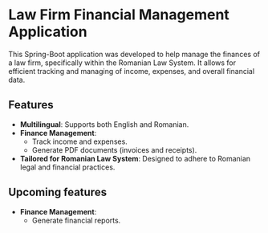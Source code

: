 # Law Firm Financial Management Application

This Spring-Boot application was developed to help manage the finances of a law firm, specifically within the Romanian Law System. It allows for efficient tracking and managing of income, expenses, and overall financial data.

## Features

- **Multilingual**: Supports both English and Romanian.
- **Finance Management**:
  - Track income and expenses.
  - Generate PDF documents (invoices and receipts).
- **Tailored for Romanian Law System**: Designed to adhere to Romanian legal and financial practices.

## Upcoming features

- **Finance Management**:
  - Generate financial reports.
